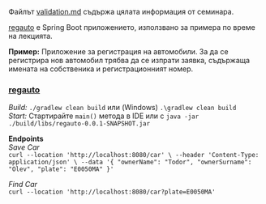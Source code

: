 Файлът [validation.md](./validation.md) съдържа цялата информация от семинара.

[regauto](./regauto/) е Spring Boot приложението, използванo за примера по време на лекцията.

**Пример:** Приложение за регистрация на автомобили. За да се регистрира нов автомобил трябва да се изпрати заявка, съдържаща имената на собственика и регистрационният номер.

### [regauto](./regauto/)
*Build:* ``./gradlew clean build`` или (Windows) ``.\gradlew clean build``<br/>
*Start:* Стартирайте ``main()`` метода в IDE или с ``java -jar ./build/libs/regauto-0.0.1-SNAPSHOT.jar``

**Endpoints**<br/>
*Save Car*<br/>
``curl --location 'http://localhost:8080/car' \
--header 'Content-Type: application/json' \
--data '{
    "ownerName": "Todor",
    "ownerSurname": "Olev",
    "plate": "E0050MA"
}'``

*Find Car*<br/>
``curl --location 'http://localhost:8080/car?plate=E0050MA'``

<br/>